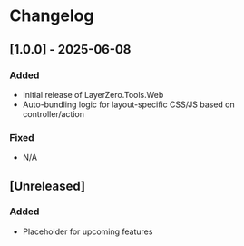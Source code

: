 # Changelog

## [1.0.0] - 2025-06-08
### Added
- Initial release of LayerZero.Tools.Web
- Auto-bundling logic for layout-specific CSS/JS based on controller/action

### Fixed
- N/A

## [Unreleased]
### Added
- Placeholder for upcoming features
